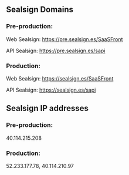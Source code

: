 ## Sealsign Domains
 
### Pre-production:
Web Sealsign: https://pre.sealsign.es/SaaSFront

API Sealsign: https://pre.sealsign.es/sapi
### Production:
Web Sealsign: https://sealsign.es/SaaSFront

API Sealsign: https://sealsign.es/sapi
 
 
## Sealsign IP addresses
 
### Pre-production:
40.114.215.208
 
### Production:
52.233.177.78, 40.114.210.97
